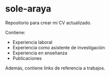 # sole-araya

Repositorio para crear mi CV actualizado.

Contiene:

* Experiencia laboral
* Experiencia como asistente de investigación
* Experiencia en enseñanza
* Publicaciones

Además, contiene links de referencia a trabajos.
